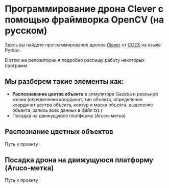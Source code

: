 # Программирование дрона Clever с помощью фраймворка OpenCV (на русском)

Здесь вы найдете программирование дронов [Clever](https://clover.coex.tech/ru/?ysclid=m7b2sc8duv122090430](https://clover.coex.tech/ru/)) от [COEX](https://ru.coex.tech) на языке Python. 

В этом же репозитории я подробно распишу работу некоторых программ.

## Мы разберем такие элементы как: 
- **Распознавание цветов объекта** в симуляторе Gazeba и реальной жизни (определения координат, тип объекта, определения координат центра объекта, контур и маска объекта, выделение объекта, запись всех данных в файл txt.)
- Посадка на движущуюся платформу (Aruco-метка)
  
## Распознание цветных объектов 

Путь к проекту : 

## Посадка дрона на движущуюся платформу (Aruco-метка)

Путь к проекту : 

